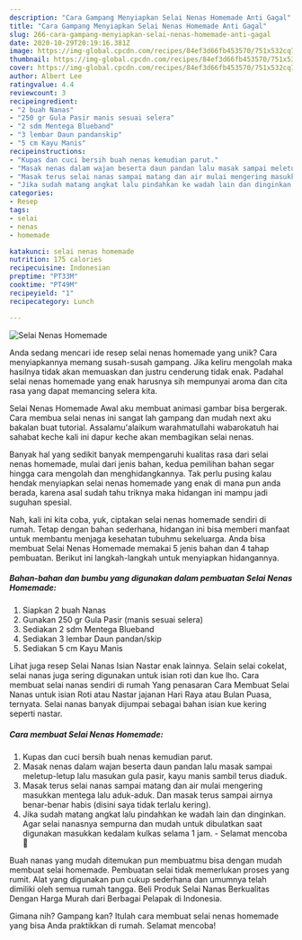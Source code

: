 ```yaml
---
description: "Cara Gampang Menyiapkan Selai Nenas Homemade Anti Gagal"
title: "Cara Gampang Menyiapkan Selai Nenas Homemade Anti Gagal"
slug: 266-cara-gampang-menyiapkan-selai-nenas-homemade-anti-gagal
date: 2020-10-29T20:19:16.381Z
image: https://img-global.cpcdn.com/recipes/84ef3d66fb453570/751x532cq70/selai-nenas-homemade-foto-resep-utama.jpg
thumbnail: https://img-global.cpcdn.com/recipes/84ef3d66fb453570/751x532cq70/selai-nenas-homemade-foto-resep-utama.jpg
cover: https://img-global.cpcdn.com/recipes/84ef3d66fb453570/751x532cq70/selai-nenas-homemade-foto-resep-utama.jpg
author: Albert Lee
ratingvalue: 4.4
reviewcount: 3
recipeingredient:
- "2 buah Nanas"
- "250 gr Gula Pasir manis sesuai selera"
- "2 sdm Mentega Blueband"
- "3 lembar Daun pandanskip"
- "5 cm Kayu Manis"
recipeinstructions:
- "Kupas dan cuci bersih buah nenas kemudian parut."
- "Masak nenas dalam wajan beserta daun pandan lalu masak sampai meletup-letup lalu masukan gula pasir, kayu manis sambil terus diaduk."
- "Masak terus selai nanas sampai matang dan air mulai mengering masukkan mentega lalu aduk-aduk. Dan masak terus sampai airnya benar-benar habis (disini saya tidak terlalu kering)."
- "Jika sudah matang angkat lalu pindahkan ke wadah lain dan dinginkan. Agar selai nanasnya sempurna dan mudah untuk dibulatkan saat digunakan masukkan kedalam kulkas selama 1 jam. Selamat mencoba 🥰"
categories:
- Resep
tags:
- selai
- nenas
- homemade

katakunci: selai nenas homemade 
nutrition: 175 calories
recipecuisine: Indonesian
preptime: "PT33M"
cooktime: "PT49M"
recipeyield: "1"
recipecategory: Lunch

---
```



![Selai Nenas Homemade](https://img-global.cpcdn.com/recipes/84ef3d66fb453570/751x532cq70/selai-nenas-homemade-foto-resep-utama.jpg)

Anda sedang mencari ide resep selai nenas homemade yang unik? Cara menyiapkannya memang susah-susah gampang. Jika keliru mengolah maka hasilnya tidak akan memuaskan dan justru cenderung tidak enak. Padahal selai nenas homemade yang enak harusnya sih mempunyai aroma dan cita rasa yang dapat memancing selera kita.

Selai Nenas Homemade Awal aku membuat animasi gambar bisa bergerak. Cara membua selai nenas ini sangat lah gampang dan mudah next aku bakalan buat tutorial. Assalamu&#39;alaikum warahmatullahi wabarokatuh hai sahabat keche kali ini dapur keche akan membagikan selai nenas.

Banyak hal yang sedikit banyak mempengaruhi kualitas rasa dari selai nenas homemade, mulai dari jenis bahan, kedua pemilihan bahan segar hingga cara mengolah dan menghidangkannya. Tak perlu pusing kalau hendak menyiapkan selai nenas homemade yang enak di mana pun anda berada, karena asal sudah tahu triknya maka hidangan ini mampu jadi suguhan spesial.


Nah, kali ini kita coba, yuk, ciptakan selai nenas homemade sendiri di rumah. Tetap dengan bahan sederhana, hidangan ini bisa memberi manfaat untuk membantu menjaga kesehatan tubuhmu sekeluarga. Anda bisa membuat Selai Nenas Homemade memakai 5 jenis bahan dan 4 tahap pembuatan. Berikut ini langkah-langkah untuk menyiapkan hidangannya.

<!--inarticleads1-->

##### Bahan-bahan dan bumbu yang digunakan dalam pembuatan Selai Nenas Homemade:

1. Siapkan 2 buah Nanas
1. Gunakan 250 gr Gula Pasir (manis sesuai selera)
1. Sediakan 2 sdm Mentega Blueband
1. Sediakan 3 lembar Daun pandan/skip
1. Sediakan 5 cm Kayu Manis


Lihat juga resep Selai Nanas Isian Nastar enak lainnya. Selain selai cokelat, selai nanas juga sering digunakan untuk isian roti dan kue lho. Cara membuat selai nanas sendiri di rumah Yang penasaran Cara Membuat Selai Nanas untuk isian Roti atau Nastar jajanan Hari Raya atau Bulan Puasa, ternyata. Selai nanas banyak dijumpai sebagai bahan isian kue kering seperti nastar. 

<!--inarticleads2-->

##### Cara membuat Selai Nenas Homemade:

1. Kupas dan cuci bersih buah nenas kemudian parut.
1. Masak nenas dalam wajan beserta daun pandan lalu masak sampai meletup-letup lalu masukan gula pasir, kayu manis sambil terus diaduk.
1. Masak terus selai nanas sampai matang dan air mulai mengering masukkan mentega lalu aduk-aduk. Dan masak terus sampai airnya benar-benar habis (disini saya tidak terlalu kering).
1. Jika sudah matang angkat lalu pindahkan ke wadah lain dan dinginkan. Agar selai nanasnya sempurna dan mudah untuk dibulatkan saat digunakan masukkan kedalam kulkas selama 1 jam. - Selamat mencoba 🥰


Buah nanas yang mudah ditemukan pun membuatmu bisa dengan mudah membuat selai homemade. Pembuatan selai tidak memerlukan proses yang rumit. Alat yang digunakan pun cukup sederhana dan umumnya telah dimiliki oleh semua rumah tangga. Beli Produk Selai Nanas Berkualitas Dengan Harga Murah dari Berbagai Pelapak di Indonesia. 

Gimana nih? Gampang kan? Itulah cara membuat selai nenas homemade yang bisa Anda praktikkan di rumah. Selamat mencoba!
